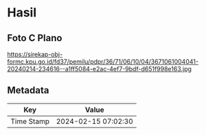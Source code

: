 # Hasil

## Foto C Plano

https://sirekap-obj-formc.kpu.go.id/fd37/pemilu/pdpr/36/71/06/10/04/3671061004041-20240214-234616--a1ff5084-e2ac-4ef7-9bdf-d651f998e163.jpg


## Metadata

| Key        | Value               |
| ---------- | ------------------- |
| Time Stamp | 2024-02-15 07:02:30 |



